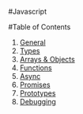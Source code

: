 #Javascript

#Table of Contents

1. [General](general.md)
2. [Types](types.md)
3. [Arrays & Objects](arraysobjects.md)
4. [Functions](functions.md)
5. [Async](async.md)
6. [Promises](promises.md)
7. [Prototypes](prototypes.md)
8. [Debugging](debugging.md)
